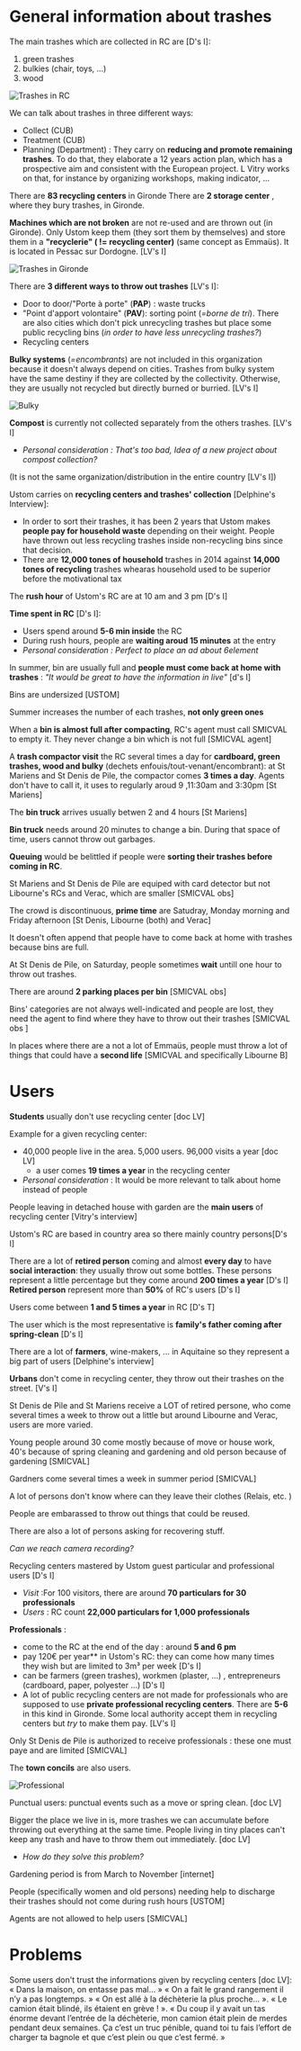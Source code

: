 # General information about trashes

The main trashes which are collected in RC are [D's I]:
1) green trashes
2) bulkies (chair, toys, ...)
3) wood

![Trashes in RC](../Pictures/RCTrashes.png)

We can talk about trashes in three different ways:
* Collect  (CUB)
* Treatment (CUB)
* Planning (Department) :  They carry on **reducing and promote remaining trashes**. To do that, they elaborate a 12 years action plan, which has a prospective aim and consistent with the European project. L Vitry works on that, for instance by organizing workshops, making indicator, ... 

There are **83 recycling centers** in Gironde
There are **2 storage center** , where they bury trashes, in Gironde.

**Machines which are not broken** are not re-used and are thrown out (in Gironde). Only Ustom keep them (they sort them by themselves) and store them in a **"recyclerie" ( != recycling center)** (same concept as Emmaüs). It is located in Pessac sur Dordogne. [LV's I]

![Trashes in Gironde](../Pictures/trashes_Gironde.jpg)

There are **3 different ways to throw out trashes** [LV's I]:
* Door to door/"Porte à porte" (**PAP**) : waste trucks
* "Point d'apport volontaire" (**PAV**): sorting point (*=borne de tri*). There are also cities which don't pick unrecycling trashes but place some public recycling bins (*in order to have less unrecycling trashes?*)
* Recycling centers

**Bulky systems** (*=encombrants*) are not included in this organization because it doesn't always depend on cities. Trashes from bulky system have the same destiny if they are collected by the collectivity. Otherwise, they are usually not recycled but directly burned or burried. [LV's I]

![Bulky](../Pictures/bulky.png)

**Compost** is currently not collected separately from the others trashes.  [LV's I]
* *Personal consideration : That's too bad,  Idea of a new project about compost collection?*

(It is not the same organization/distribution in the entire country [LV's I])

Ustom carries on **recycling centers and trashes' collection** [Delphine's Interview]: 
* In order to sort their trashes, it has been 2 years that Ustom makes **people pay for household waste** depending on their weight. People have thrown out less recycling trashes inside non-recycling bins since that decision. 
* There are **12,000 tones of household** trashes in 2014 against **14,000 tones of recycling** trashes whearas household used to be superior before the motivational tax
    
The **rush hour** of Ustom's RC are at 10 am and 3 pm [D's I]

**Time spent in RC** [D's I]:
 * Users spend around **5-6 min inside** the RC
 * During rush hours, people are **waiting aroud 15 minutes** at the entry 
  * *Personal consideration : Perfect to place an ad about 6element*
  
In summer, bin are usually full and **people must come back at home with trashes** : *"It would be great to have the information in live"* [d's I]

Bins are undersized [USTOM]

Summer increases the number of each trashes, **not only green ones**

When a **bin is almost full after compacting**, RC's agent must call SMICVAL to empty it. They never change a bin which is not full [SMICVAL agent]

A **trash compactor visit** the RC several times a day for **cardboard, green trashes, wood and bulky** (dechets enfouis/tout-venant/encombrant): at St Mariens and St Denis de Pile, the compactor comes **3 times a day**. Agents don't have to call it, it uses to regularly aroud 9 ,11:30am and 3:30pm [St Mariens]

The **bin truck** arrives usually betwen 2 and 4 hours [St Mariens]

**Bin truck** needs around 20 minutes to change a bin. During that space of time, users cannot throw out garbages.

**Queuing** would be belittled if people were **sorting their trashes before coming in RC**.

St Mariens and St Denis de Pile are equiped with card detector but not Libourne's RCs and Verac, which are smaller [SMICVAL obs]

The crowd is discontinuous, **prime time** are Satudray, Monday morning and Friday afternoon [St Denis, Libourne (both) and Verac]

It doesn't often append that people have to come back at home with trashes because bins are full.

At St Denis de Pile, on Saturday, people sometimes **wait** untill one hour to throw out trashes.

There are around **2 parking places per bin** [SMICVAL  obs]

Bins' categories are not always well-indicated and people are lost, they need the agent to find where they have to throw out their trashes [SMICVAL obs ]

In places where there are a not a lot of Emmaüs, people must throw a lot of things that could have a **second life** [SMICVAL and specifically Libourne B]


# Users
**Students** usually don't use recycling center [doc LV]

Example for a given recycling center: 
* 40,000 people live in the area. 5,000 users. 96,000 visits a year [doc LV]
  * a user comes **19 times a year** in the recycling center
 * *Personal consideration* : It would be more relevant to talk about home instead of people

People leaving in detached house with garden are the **main users** of recycling center [Vitry's interview]

Ustom's RC are based in country area so there mainly country persons[D's I]

There are a lot of **retired person** coming and almost **every day** to have **social interaction**: they usually throw out some bottles. These persons represent a little percentage but they come around **200 times a year** [D's I]
**Retired person** represent more than **50%** of RC's users [D's I]

Users come between **1 and 5 times a year** in RC [D's T]

The user which is the most representative is **family's father coming after spring-clean** [D's I]

There are a lot of **farmers**, wine-makers, ... in Aquitaine so they represent a big part of users [Delphine's interview]

**Urbans** don't come in recycling center, they throw out their trashes on the street. [V's I]

St Denis de Pile and St Mariens receive a LOT of retired persone, who come several times a week to throw out a little but around Libourne and Verac, users are more varied. 

Young people around 30 come mostly because of move or house work, 40's because of spring cleaning and gardening and old person because of gardening [SMICVAL]

Gardners come several times a week in summer period [SMICVAL]

A lot of persons don't know where can they leave their clothes (Relais, etc. )

People are embarassed to throw out things that could be reused.

There are also a lot of persons asking for recovering stuff.

*Can we reach camera recording?*

Recycling centers mastered by Ustom guest particular and professional users [D's I]
* *Visit* :For 100 visitors, there are around **70 particulars for 30 professionals**
* *Users* : RC count **22,000 particulars for 1,000 professionals**


**Professionals** :
* come to the RC at the end of the day : around **5 and 6 pm**
* pay 120€ per year** in Ustom's RC: they can come how many times they wish but are limited to 3m³ per week [D's I]
* can be farmers (green trashes), workmen (plaster, ...) , entrepreneurs (cardboard, paper, polyester ...) [D's I]
* A lot of public recycling centers are not made for professionals who are supposed to use **private professional recycling centers**. There are **5-6** in this kind in Gironde. Some local authority accept them in recycling centers but *try* to make them pay. [LV's I]


Only St Denis de Pile is authorized to receive professionals : these one must paye and are limited [SMICVAL]

The **town concils** are also users. 

![Professional](../Pictures/professional.png)

Punctual users: punctual events such as a move or spring clean. [doc LV]
 
Bigger the place we live in is, more trashes we can accumulate before throwing out everything at the same time. People living in tiny places can't keep any trash and have to throw them out immediately. [doc LV]
 * *How do they solve this problem?* 
 
Gardening period is from March to November [internet]

People (specifically women and old persons) needing help to discharge their trashes should not come during rush hours [USTOM]

Agents are not allowed to help users [SMICVAL]



# Problems

Some users don't trust the informations given by recycling centers  [doc LV]: 
« Dans la maison, on entasse pas mal… » « On a fait le grand rangement il n’y a pas longtemps. » « On est allé à la déchèterie la plus proche… ». « Le camion était blindé, ils étaient en grève ! ». « Du coup il y avait un tas énorme devant l’entrée de la déchèterie, mon camion était plein de merdes pendant deux semaines. Ça c’est un truc pénible, quand toi tu fais l’effort de charger ta bagnole et que c’est plein ou que c’est fermé. » 


